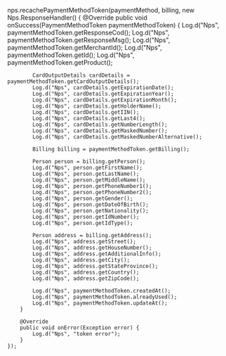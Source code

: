 nps.recachePaymentMethodToken(paymentMethod, billing, new Nps.ResponseHandler() {
        @Override
        public void onSuccess(PaymentMethodToken paymentMethodToken) {
            Log.d("Nps", paymentMethodToken.getResponseCod();
            Log.d("Nps", paymentMethodToken.getResponseMsg();
            Log.d("Nps", paymentMethodToken.getMerchantId();
            Log.d("Nps", paymentMethodToken.getId();
            Log.d("Nps", paymentMethodToken.getProduct();

            CardOutputDetails cardDetails = paymentMethodToken.getCardOutputDetails();
            Log.d("Nps", cardDetails.getExpirationDate();
            Log.d("Nps", cardDetails.getExpirationYear();
            Log.d("Nps", cardDetails.getExpirationMonth();
            Log.d("Nps", cardDetails.getHolderName();
            Log.d("Nps", cardDetails.getIIN();
            Log.d("Nps", cardDetails.getLast4();
            Log.d("Nps", cardDetails.getNumberLength();
            Log.d("Nps", cardDetails.getMaskedNumber();
            Log.d("Nps", cardDetails.getMaskedNumberAlternative();

            Billing billing = paymentMethodToken.getBilling();

            Person person = billing.getPerson();
            Log.d("Nps", person.getFirstName();
            Log.d("Nps", person.getLastName();
            Log.d("Nps", person.getMiddleName();
            Log.d("Nps", person.getPhoneNumber1();
            Log.d("Nps", person.getPhoneNumber2();
            Log.d("Nps", person.getGender();
            Log.d("Nps", person.getDateOfBirth();
            Log.d("Nps", person.getNationality();
            Log.d("Nps", person.getIdNumber();
            Log.d("Nps", person.getIdType();

            Person address = billing.getAddress();
            Log.d("Nps", address.getStreet();
            Log.d("Nps", address.getHouseNumber();
            Log.d("Nps", address.getAdditionalInfo();
            Log.d("Nps", address.getCity();
            Log.d("Nps", address.getStateProvince();
            Log.d("Nps", address.getCountry();
            Log.d("Nps", address.getZipCode();

            Log.d("Nps", paymentMethodToken.createdAt();
            Log.d("Nps", paymentMethodToken.alreadyUsed();
            Log.d("Nps", paymentMethodToken.updateAt();
        }

        @Override
        public void onError(Exception error) {
            Log.d("Nps", "token error");
        }
    });


